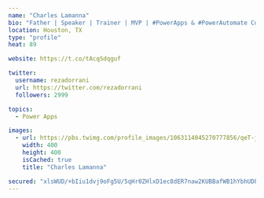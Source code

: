 ```yaml
---
name: "Charles Lamanna"
bio: "Father | Speaker | Trainer | MVP | #PowerApps & #PowerAutomate Community Super User | YouTuber Right-pointing triangle http://youtube.com/c/rezadorrani | Learn - Share - Clockwise rightwards and leftwards open circle arrows"
location: Houston, TX
type: "profile"
heat: 89

website: https://t.co/tAcqSdqguf

twitter:
  username: rezadorrani
  url: https://twitter.com/rezadorrani
  followers: 2999

topics:
  - Power Apps

images:
  - url: https://pbs.twimg.com/profile_images/1063114045270777856/qeT-jpWr_400x400.jpg
    width: 400
    height: 400
    isCached: true
    title: "Charles Lamanna"

secured: "xlsWUD/+bIiu1dvj9oFg5U/5qHr0ZHlxD1ec8dER7naw2KUBBafWB1hYbhUDFDYHq4ln6/Iij+e6iFzXgz0RtU+6COICV8y1Hgt1L/FHJ+gvqCRW6+atQJBq0rN9VvFKS5okZQrwsfXOzsU00XRMkfjreuKbgVa50jyzRDDh8agw50hXABNQTftiF08lsmjywejUAopyQ3KUKZPlHIzMsV9VU5bLYzKH659kUmWPmdRKdg6QT3388fPm9Tmd4IPdQtShwzYPaZYnAgVljAViSQrQUwKZP8zaL+5mXYlRPp5+TxFz8SdoVCwWL5oWTsI66Uc7t8YMdDbnKowJnpI5rIRTRwncw/UYWslWBm9AnOKBgjgCqKB0K/F4+JNSab5O77Pk0sSTSJnpShG+7r9nsk6sVPhptkey7YtSmn/eCG0=;LoA9+nJZhFtsBZ6XkRBsug=="
---
```


